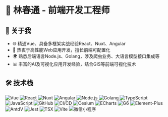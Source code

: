 # 🚀 林春通 - 前端开发工程师




## 🌟 关于我

- 🌐 精通Vue、具备多框架实战经验React、Nuxt、Angular
- 🚀 热衷于高性能Web应用开发，擅长前端可配置化
- 🌍 熟悉后端语言Node.js、Golang，涉及爬虫业务、大语言模型接口集成等
- 📊 丰富的AI及可视化应用开发经验，结合GIS等前端可视化技术

## 🛠 技术栈

![Vue](https://img.shields.io/badge/Vue-4EA08B?style=for-the-badge&logo=vue.js&logoColor=white)
![React](https://img.shields.io/badge/React-61DAFB?style=for-the-badge&logo=react&logoColor=white)
![Nuxt](https://img.shields.io/badge/Nuxt-00DC82?style=for-the-badge&logo=nuxt.js&logoColor=white)
![Angular](https://img.shields.io/badge/Angular-DD0031?style=for-the-badge&logo=angular&logoColor=white)
![Node.js](https://img.shields.io/badge/Node.js-43853D?style=for-the-badge&logo=node.js&logoColor=white)
![Golang](https://img.shields.io/badge/Golang-00ADD8?style=for-the-badge&logo=go&logoColor=white)
![TypeScript](https://img.shields.io/badge/TypeScript-3178C6?style=for-the-badge&logo=typescript&logoColor=white)
![JavaScript](https://img.shields.io/badge/JavaScript-F7DF1E?style=for-the-badge&logo=javascript&logoColor=black)
![GitHub](https://img.shields.io/badge/GitHub-181717?style=for-the-badge&logo=github&logoColor=white)
![CI/CD](https://img.shields.io/badge/CI/CD-FF4E50?style=for-the-badge&logo=Jenkins&logoColor=white)
![Cesium](https://img.shields.io/badge/Cesium-000000?style=for-the-badge&logo=Cesium&logoColor=white)
![ECharts](https://img.shields.io/badge/ECharts-FF6E6E?style=for-the-badge&logo=ECharts&logoColor=white)
![G6](https://img.shields.io/badge/G6-000000?style=for-the-badge&logo=G6&logoColor=white)
![Element-Plus](https://img.shields.io/badge/Element%2B-409EFF?style=for-the-badge&logo=Element-Plus&logoColor=white)
![AntdV](https://img.shields.io/badge/AntdV-0052CC?style=for-the-badge&logo=Ant-Design&logoColor=white)
![Jest](https://img.shields.io/badge/Jest-321CF5?style=for-the-badge&logo=Jest&logoColor=white)
![TSX](https://img.shields.io/badge/TSX-3178C6?style=for-the-badge&logo=TypeScript&logoColor=white)
![Vite](https://img.shields.io/badge/Vite-646CFF?style=for-the-badge&logo=Vite&logoColor=white)
![微信小程序](https://img.shields.io/badge/微信小程序-45B649?style=for-the-badge&logo=WeChat&logoColor=white)